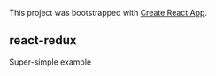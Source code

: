 This project was bootstrapped with [Create React App](https://github.com/facebook/create-react-app).

## react-redux

Super-simple example
